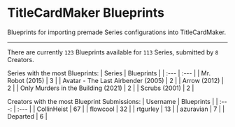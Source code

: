 # TitleCardMaker Blueprints

Blueprints for importing premade Series configurations into TitleCardMaker.

---

There are currently `123` Blueprints available for `113` Series, submitted by `8` Creators.

Series with the most Blueprints:
| Series | Blueprints |
| :--- | :--- |
| Mr. Robot (2015) | 3 |
| Avatar - The Last Airbender (2005) | 2 |
| Arrow (2012) | 2 |
| Only Murders in the Building (2021) | 2 |
| Scrubs (2001) | 2 |

Creators with the most Blueprint Submissions:
| Username | Blueprints |
| :---: | :--- |
| CollinHeist | 67 |
| flowcool | 32 |
| rtgurley | 13 |
| azuravian | 7 |
| Departed | 6 |
